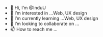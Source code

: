 - 👋 Hi, I’m @InduU
- 👀 I’m interested in ...Web, UX design 
- 🌱 I’m currently learning ...Web, UX design
- 💞️ I’m looking to collaborate on ...
- 📫 How to reach me ...

<!---
InduU/InduU is a ✨ special ✨ repository because its `README.md` (this file) appears on your GitHub profile.
You can click the Preview link to take a look at your changes.
--->
